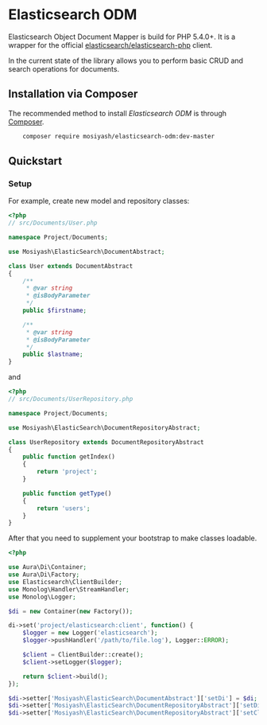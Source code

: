 Elasticsearch ODM
=================

Elasticsearch Object Document Mapper is build for PHP 5.4.0+. It is a wrapper for the official [elasticsearch/elasticsearch-php](https://github.com/elastic/elasticsearch-php/tree/2.0) client.

In the current state of the library allows you to perform basic CRUD and search operations for documents.

Installation via Composer
-------------------------

The recommended method to install _Elasticsearch ODM_ is through [Composer](http://getcomposer.org).

```bash
    composer require mosiyash/elasticsearch-odm:dev-master
```

Quickstart
----------

### Setup

For example, create new model and repository classes:

```php
<?php
// src/Documents/User.php

namespace Project/Documents;

use Mosiyash\ElasticSearch\DocumentAbstract;

class User extends DocumentAbstract
{
    /**
     * @var string
     * @isBodyParameter
     */
    public $firstname;

    /**
     * @var string
     * @isBodyParameter
     */
    public $lastname;
}
```

and

```php
<?php
// src/Documents/UserRepository.php

namespace Project/Documents;

use Mosiyash\ElasticSearch\DocumentRepositoryAbstract;

class UserRepository extends DocumentRepositoryAbstract
{
    public function getIndex()
    {
        return 'project';
    }

    public function getType()
    {
        return 'users';
    }
}
```

After that you need to supplement your bootstrap to make classes loadable.

```php
<?php

use Aura\Di\Container;
use Aura\Di\Factory;
use Elasticsearch\ClientBuilder;
use Monolog\Handler\StreamHandler;
use Monolog\Logger;

$di = new Container(new Factory());

di->set('project/elasticsearch:client', function() {
    $logger = new Logger('elasticsearch');
    $logger->pushHandler('/path/to/file.log'), Logger::ERROR);

    $client = ClientBuilder::create();
    $client->setLogger($logger);

    return $client->build();
});

$di->setter['Mosiyash\ElasticSearch\DocumentAbstract']['setDi'] = $di;
$di->setter['Mosiyash\ElasticSearch\DocumentRepositoryAbstract']['setDi'] = $di;
$di->setter['Mosiyash\ElasticSearch\DocumentRepositoryAbstract']['setClientServiceName'] = 'project/elasticsearch:client';
```
